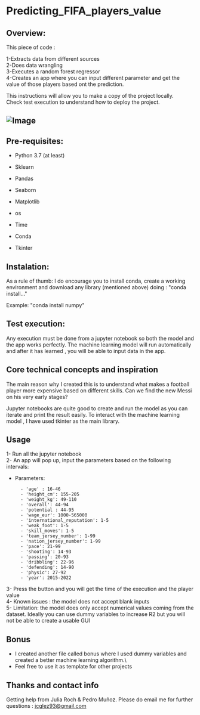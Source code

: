 # Predicting_FIFA_players_value

## **Overview:**



This piece of code :


1-Extracts data from different sources \
2-Does data wrangling\
3-Executes a random forest regressor\
4-Creates an app where you can input different parameter and get the value of those players based ont the prediction.



This instructions will allow you to make a copy of the project locally.\
Check test execution to understand how  to deploy the project.


![Image](http://www.radiohc.cu/articles/7633-fifa.jpg)
---


## **Pre-requisites:**

- Python 3.7 (at least)

- Sklearn 

- Pandas

- Seaborn

- Matplotlib

- os

- Time

- Conda

- Tkinter



## **Instalation:**

As a rule of thumb: I do encourage you to install conda, create a working environment and download any library (mentioned above) doing : "conda install..."

Example: "conda install numpy"

## **Test execution:**

Any execution must be done from a jupyter notebook so both the model and the app works perfectly.
The machine learning model will run automatically and after it has learned , you will be able to input data in the app.



## **Core technical concepts and inspiration**

The main reason why I created this is to understand what makes a football player more expensive based on different skills.
Can we find the new Messi on his very early stages?

Jupyter notebooks are quite good to create and run the model as you can iterate and print the result easily.
To interact with the machine learning model , I have used tkinter as the main library.

## **Usage**

1- Run all the jupyter notebook\
2- An app will pop up, input the parameters based on the following intervals:


- Parameters: 

        - 'age' : 16-46
        - 'height_cm': 155-205
        - 'weight_kg': 49-110
        - 'overall': 44-94
        - 'potential : 44-95
        - 'wage_eur': 1000-565000
        - 'international_reputation': 1-5
        - 'weak_foot': 1-5
        - 'skill_moves': 1-5
        - 'team_jersey_number': 1-99
        - 'nation_jersey_number': 1-99
        - 'pace': 21-99
        - 'shooting': 14-93
        - 'passing': 20-93
        - 'dribbling': 22-96
        - 'defending': 14-90
        - 'physic': 27-92
        - 'year': 2015-2022
3- Press the button and you will get the time of the execution and the player value\
4- Known issues : the model does not accept blank inputs\
5- Limitation: the model does only accept numerical values coming from the dataset. Ideally you can use dummy variables to increase R2 but you will not be able to create a usable GUI




        


## **Bonus**
- I created another file called bonus where I used dummy variables and created a better machine learning algorithm.\
- Feel free to use it as template for other projects



## **Thanks and contact info**
Getting help from Julia Roch & Pedro Muñoz.
Please do email me for further questions : jcglez93@gmail.com
